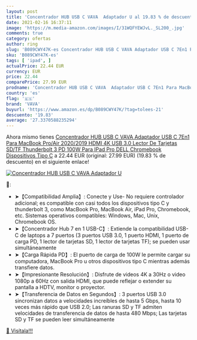 ```yaml
---
layout: post
title: 'Concentrador HUB USB C VAVA  Adaptador U al 19.83 % de descuento'
date: 2021-02-16 16:37:11
image: 'https://m.media-amazon.com/images/I/31WQFYEWJvL._SL200_.jpg'
comments: true
category: ofertas
author: ring
slug: 'B089CWY47K-es Concentrador HUB USB C VAVA Adaptador USB C 7En1 Para...'
sku: 'B089CWY47K-es'
tags: [ 'ipad', ]
actualPrice: 22.44 EUR
currency: EUR
price: 22.44
comparePrice: 27.99 EUR
prodname: 'Concentrador HUB USB C VAVA  Adaptador USB C 7En1 Para MacBook Pro/Air 2020/2019  HDMI 4K  USB 3.0  Lector De Tarjetas SD/TF  Thunderbolt 3 PD 100W Para IPad Pro DELL Chromebook Dispositivos Tipo C'
country: 'es'
flag: '🇪🇸'
brand: 'VAVA'
buyurl: 'https://www.amazon.es/dp/B089CWY47K/?tag=tolees-21'
descuento: '19.83'
average: '27.3370588235294'
---
```


Ahora mismo tienes [Concentrador HUB USB C VAVA  Adaptador USB C 7En1 Para MacBook Pro/Air 2020/2019  HDMI 4K  USB 3.0  Lector De Tarjetas SD/TF  Thunderbolt 3 PD 100W Para IPad Pro DELL Chromebook Dispositivos Tipo C](https://www.amazon.es/dp/B089CWY47K/?tag=tolees-21) a 22.44 EUR (original: 27.99 EUR) (19.83 %  de descuento) en el siguiente enlace!

[![Concentrador HUB USB C VAVA  Adaptador U](https://m.media-amazon.com/images/I/31WQFYEWJvL._SL200_.jpg)](https://www.amazon.es/dp/B089CWY47K/?tag=tolees-21)

🔎:

- ➤【Compatibilidad Amplia】: Conecte y Use- No requiere controlador adicional; es compatible con casi todos los dispositivos tipo C y thunderbolt 3, como MacBook Pro, MacBook Air, iPad Pro, Chromebook, etc. Sistemas operativos compatibles: Windows, Mac, Unix, Chromebook OS.
- ➤【Concentrador Hub 7 en 1 USB-C】: Extiende la compatibilidad USB-C de laptops a 7 puertos (3 puertos USB 3.0, 1 puerto HDMI, 1 puerto de carga PD, 1 lector de tarjetas SD, 1 lector de tarjetas TF); se pueden usar simultáneamente
- ➤【Carga Rápida PD】: El puerto de carga de 100W le permite cargar su computadora, MacBook Pro u otros dispositivos tipo C mientras además transfiere datos.
- ➤【Impresionante Resolución】: Disfrute de videos 4K a 30Hz o video 1080p a 60Hz con salida HDMI, que puede reflejar o extender su pantalla a HDTV, monitor o proyector.
- ➤【Transferencia de Datos en Segundos】: 3 puertos USB 3.0 sincronizan datos a velocidades increíbles de hasta 5 Gbps, hasta 10 veces más rápido que USB 2.0; Las ranuras SD y TF admiten velocidades de transferencia de datos de hasta 480 Mbps; Las tarjetas SD y TF se pueden leer simultáneamente

[🛒 Visítala!!!](https://www.amazon.es/dp/B089CWY47K/?tag=tolees-21)
